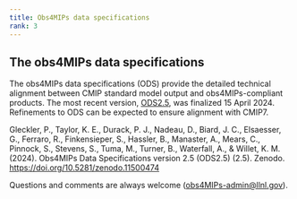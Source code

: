```yaml
---
title: Obs4MIPs data specifications 
rank: 3
---
```

## The obs4MIPs data specifications

The obs4MIPs data specifications (ODS) provide the detailed technical alignment between CMIP standard model output and obs4MIPs-compliant products. The most recent version, [ODS2.5](../docs/Obs4MIPsDataSpecifications2.5_Finalized.pdf), was finalized 15 April 2024. Refinements to ODS can be expected to ensure alignment with CMIP7.

Gleckler, P., Taylor, K. E., Durack, P. J., Nadeau, D., Biard, J. C., Elsaesser, G., Ferraro, R., Finkensieper, S., Hassler, B., Manaster, A., Mears, C., Pinnock, S., Stevens, S., Tuma, M., Turner, B., Waterfall, A., & Willet, K. M. (2024). Obs4MIPs Data Specifications version 2.5 (ODS2.5) (2.5). Zenodo. https://doi.org/10.5281/zenodo.11500474


Questions and comments are always welcome (obs4MIPs-admin@llnl.gov). 
